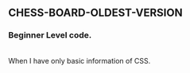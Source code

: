 ## CHESS-BOARD-OLDEST-VERSION

### Beginner Level code.
<br>
When I have only basic information of CSS.